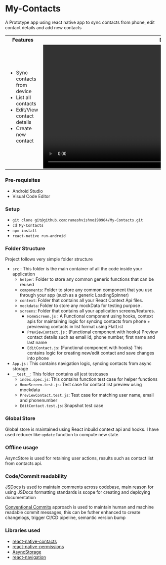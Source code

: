 # My-Contacts
A Prototype app using react native app to sync contacts from phone, edit contact details and add new contacts

<table border="0">
  <tr>
    <th>Features</th>
    <th>Demo</th>
  </tr>
  <tr>
    <td>
      <ul>
        <li>Sync contacts from device</li>
        <li>List all contacts</li>
        <li>Edit/View contact details</li>
        <li>Create new contact</li>
      </ul>
    </td>
    <td>
      <video src="https://user-images.githubusercontent.com/13585002/131219294-b7854c02-3fd5-4571-875f-993ff7a102ac.mp4" width="800" />
    </td>
  <tr>
</table>
  
  
### Pre-requisites
- Android Studio
- Visual Code Editor

### Setup
- `git clone git@github.com:rameshvishnoi90904/My-Contacts.git`
- `cd My-Contacts`
- `npm install`
- `react-native run-android`

### Folder Structure
Project follows very simple folder structure
- `src` : This folder is the main container of all the code inside your application
  - `helper`: Folder to store any common generic functions that can be reused 
  - `components`: Folder to store any common component that you use through your app (such as a generic LoadingSpinner)
  - `context`: Folder that contains all your React Context Api files.
  - `mockdata`: Folder to store any mockData for testing purpose .
  - `screens`: Folder that contains all your application screens/features.
      - `HomeScreen.js` : A Functional component using hooks, context apis for maintaining logic for syncing contacts from phone + previewing contacts in list format using FlatList
      - `PreviewContact.js` : (Functional component with hooks) Preview contact details such as email id, phone number, first name and last name
      - `EditContact.js`: (Functional component with hooks) This contains logic for creating new/edit contact and save changes into phone
- `App.js` : This contains navigation logic, syncing contacts from async storage 
- `__test__`: This folder contains all jest testcases
  - `index.spec.js`: This contains function test case for helper functions
  - `HomeScreen.test.js`: Test case for contact list preview using mockdata
  - `PreviewContact.test.js`: Test case for matching user name, email and phonenumber 
  - `EditContact.test.js`: Snapshot test case
    

### Global Store
Global store is maintained using React inbuild context api and hooks. I have used reducer like `update` function to compute new state. 

### Offline usage
AsyncStore is used for retaining user actions, results such as contact list from contacts api.

### Code/Commit readability
[JSDocs](https://www.inkoop.io/blog/a-guide-to-js-docs-for-react-js/) is used to maintain comments across codebase, main reason for using JSDocs formatting standards is scope for creating and deploying documentation

[Conventional Commits](https://www.conventionalcommits.org/en/v1.0.0/) approach is used to maintain human and machine readable commit messages, this can be futher enhanced to create changelogs, trigger CI/CD pipeline, semantic version bump 

### Libraries used
- [react-native-contacts](https://www.npmjs.com/package/react-native-contacts)
- [react-native-permissions](https://www.npmjs.com/package/react-native-permissions)
- [AsyncStorage](https://react-native-async-storage.github.io/async-storage/docs/install/)
- [react-navigation](https://reactnavigation.org/)
